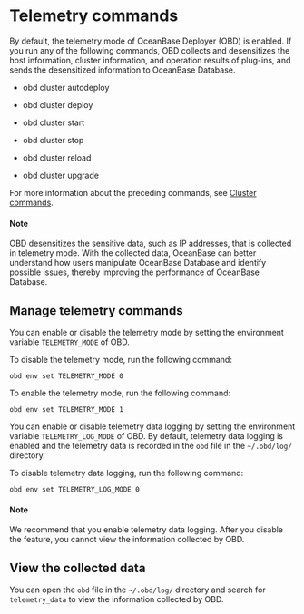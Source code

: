 # Telemetry commands

By default, the telemetry mode of OceanBase Deployer (OBD) is enabled. If you run any of the following commands, OBD collects and desensitizes the host information, cluster information, and operation results of plug-ins, and sends the desensitized information to OceanBase Database. 

* obd cluster autodeploy

* obd cluster deploy

* obd cluster start

* obd cluster stop

* obd cluster reload

* obd cluster upgrade

For more information about the preceding commands, see [Cluster commands](../300.obd-command/100.cluster-command-groups.md). 

<main id="notice" type='explain'>

  <h4>Note</h4>

  <p>OBD desensitizes the sensitive data, such as IP addresses, that is collected in telemetry mode. With the collected data, OceanBase can better understand how users manipulate OceanBase Database and identify possible issues, thereby improving the performance of OceanBase Database. </p>

</main>

## Manage telemetry commands

You can enable or disable the telemetry mode by setting the environment variable `TELEMETRY_MODE` of OBD. 

To disable the telemetry mode, run the following command:

```shell
obd env set TELEMETRY_MODE 0
```

To enable the telemetry mode, run the following command:

```shell
obd env set TELEMETRY_MODE 1
```

You can enable or disable telemetry data logging by setting the environment variable `TELEMETRY_LOG_MODE` of OBD. By default, telemetry data logging is enabled and the telemetry data is recorded in the `obd` file in the `~/.obd/log/` directory. 

To disable telemetry data logging, run the following command:

```shell
obd env set TELEMETRY_LOG_MODE 0
```

<main id="notice" type='explain'>

  <h4>Note</h4>

  <p>We recommend that you enable telemetry data logging. After you disable the feature, you cannot view the information collected by OBD. </p>

</main>

## View the collected data

You can open the `obd` file in the `~/.obd/log/` directory and search for `telemetry_data` to view the information collected by OBD. 
